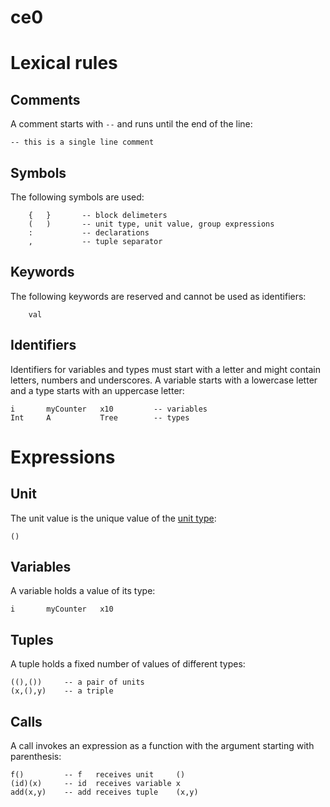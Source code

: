 # ce0

# Lexical rules

## Comments

A comment starts with `--` and runs until the end of the line:

```
-- this is a single line comment
```

## Symbols

The following symbols are used:

```
    {   }       -- block delimeters
    (   )       -- unit type, unit value, group expressions
    :           -- declarations
    ,           -- tuple separator
```

## Keywords

The following keywords are reserved and cannot be used as identifiers:

```
    val
```

## Identifiers

Identifiers for variables and types must start with a letter and might contain
letters, numbers and underscores.
A variable starts with a lowercase letter and a type starts with an uppercase
letter:

```
i       myCounter   x10         -- variables
Int     A           Tree        -- types
```

# Expressions

## Unit

The unit value is the unique value of the [unit type](TODO):

```
()
```

## Variables

A variable holds a value of its type:

```
i       myCounter   x10
```

## Tuples

A tuple holds a fixed number of values of different types:

```
((),())     -- a pair of units
(x,(),y)    -- a triple
```

## Calls

A call invokes an expression as a function with the argument starting with
parenthesis:

```
f()         -- f   receives unit     ()
(id)(x)     -- id  receives variable x
add(x,y)    -- add receives tuple    (x,y)
```
